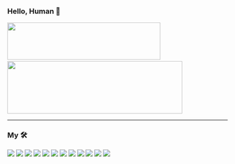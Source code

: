 ### Hello, Human 👋

<img src="https://www.pikpng.com/pngl/b/481-4815989_oracle-netsuite-logo-clipart.png" width="350" height="85">&nbsp;&nbsp;&nbsp;&nbsp;&nbsp;&nbsp;&nbsp;&nbsp;&nbsp;&nbsp;&nbsp;<img src="https://coursework.vschool.io/content/images/size/w2000/2017/12/Image-result-for-node-modules-photo-banner.png" width="400" height="120">
<hr/>

### My 🛠️

[![](https://img.shields.io/badge/Oracle-NetSuite-lightgrey?logo=oracle)](https://www.oracle.com/index.html)
[![](https://img.shields.io/badge/Code-SuiteScript-critical?logo=oracle)](https://www.netsuite.com/portal/developers/resources/suitescript.shtml)
[![](https://img.shields.io/badge/Editor-VSCode-blue?logo=visualstudiocode)](https://code.visualstudio.com/)
[![](https://img.shields.io/badge/Code-Node-blue?logo=nodedotjs)](https://nodejs.org/)
[![](https://img.shields.io/badge/Tools-npm-critical?logo=npm)](https://www.npmjs.com/)
[![](https://img.shields.io/badge/Code-Javascript-blue?logo=javascript)](https://www.javascript.com/)
[![](https://img.shields.io/badge/DB-Mongo-success?logo=mongodb)](https://www.mongodb.com/)
[![](https://img.shields.io/badge/Server-Express-blue?logo=express)](https://expressjs.com/)
[![](https://img.shields.io/badge/Cloud-Heroku-blueviolet?logo=heroku)](https://www.heroku.com/)
[![](https://img.shields.io/badge/Cloud-DigitalOcean-blue?logo=digitalocean)](https://www.digitalocean.com/)
[![](https://img.shields.io/badge/Code-HTML-blue?logo=html5)](https://developer.mozilla.org/en-US/docs/Web/HTML)
[![](https://img.shields.io/badge/Code-CSS-blue?logo=css3)](https://developer.mozilla.org/en-US/docs/Web/CSS)
